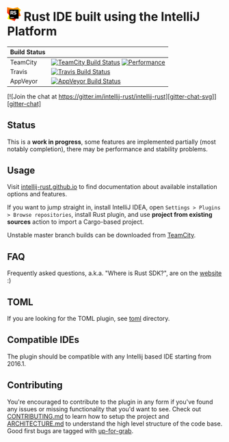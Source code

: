 # ![logo](art/icon_intellij_rust_32.png) Rust IDE built using the IntelliJ Platform


| Build Status |                                                                                                                            |
|--------------|----------------------------------------------------------------------------------------------------------------------------|
| TeamCity     | [![TeamCity Build Status][teamcity-build-status-svg]][teamcity-build-status] [![Performance][performance-svg]][performance]|
| Travis       | [![Travis Build Status][travis-build-status-svg]][travis-build-status]                                                     |
| AppVeyor     | [![AppVeyor Build Status][appveyor-build-status-svg]][appveyor-build-status]                                               |

[![Join the chat at https://gitter.im/intellij-rust/intellij-rust][gitter-chat-svg]][gitter-chat]

## Status

This is a **work in progress**, some features are implemented partially (most
notably completion), there may be performance and stability problems.

## Usage

Visit [intellij-rust.github.io] to find documentation about available
installation options and features.

If you want to jump straight in, install IntelliJ IDEA, open `Settings > Plugins > Browse repositories`,
install Rust plugin, and use **project from existing sources** action to import a Cargo-based project.

Unstable master branch builds can be downloaded from [TeamCity].

## FAQ

Frequently asked questions, a.k.a. "Where is Rust SDK?", are on the [website] :)

## TOML

If you are looking for the TOML plugin, see [toml] directory.

## Compatible IDEs

The plugin should be compatible with any Intellij based IDE starting from 2016.1.

## Contributing

You're encouraged to contribute to the plugin in any form if you've found any
issues or missing functionality that you'd want to see. Check out
[CONTRIBUTING.md] to learn how to setup the project and [ARCHITECTURE.md] to
understand the high level structure of the code base. Good first bugs are tagged
with [up-for-grab].

[intellij-rust.github.io]: https://intellij-rust.github.io/docs/
[website]: https://intellij-rust.github.io/docs/faq.html
[up-for-grab]: https://github.com/intellij-rust/intellij-rust/labels/up%20for%20grab
[CONTRIBUTING.md]: CONTRIBUTING.md
[ARCHITECTURE.md]: ARCHITECTURE.md
[TeamCity]: https://teamcity.jetbrains.com/repository/download/IntellijIdeaPlugins_Rust_CurrentIdea_TestsRust/.lastSuccessful/intellij-rust-0.1.0.%7Bbuild.number%7D.zip
[toml]: toml/

<!-- Badges -->
[gitter-chat]: https://gitter.im/intellij-rust/intellij-rust
[gitter-chat-svg]: https://img.shields.io/badge/Gitter-Join%20Chat-blue.svg?style=flat-square

[travis-build-status]: https://travis-ci.org/intellij-rust/intellij-rust
[travis-build-status-svg]: https://img.shields.io/travis/intellij-rust/intellij-rust.svg?style=flat-square

[appveyor-build-status]: https://ci.appveyor.com/project/matklad/intellij-rust/branch/master
[appveyor-build-status-svg]: https://img.shields.io/appveyor/ci/matklad/intellij-rust.svg?style=flat-square

[teamcity-build-status]: https://teamcity.jetbrains.com/viewType.html?buildTypeId=IntellijIdeaPlugins_Rust_CurrentIdea_TestsRust&guest=1
[teamcity-build-status-svg]: https://img.shields.io/teamcity/http/teamcity.jetbrains.com/s/IntellijIdeaPlugins_Rust_CurrentIdea_TestsRust.svg?style=flat-square

[performance]: https://teamcity.jetbrains.com/project.html?projectId=IntellijIdeaPlugins_Rust&tab=stats&guest=1
[performance-svg]: https://img.shields.io/badge/build-performance-blue.svg?style=flat-square
